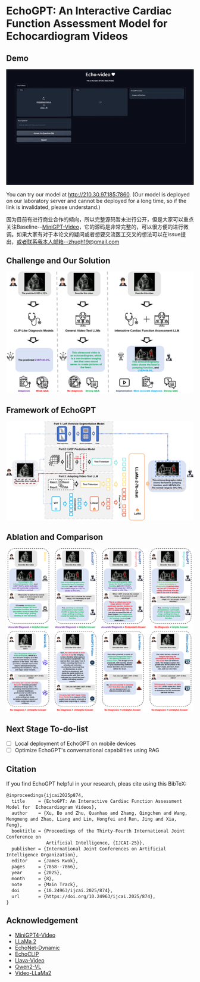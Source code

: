 # EchoGPT: An Interactive Cardiac Function Assessment Model for Echocardiogram Videos



## Demo

![img](Demo/EchoGPT_demo.gif)

You can try our model at http://210.30.97.185:7860. (Our model is deployed on our laboratory server and cannot be deployed for a long time, so if the link is invalidated, please understand.)

因为目前有进行商业合作的倾向，所以完整源码暂未进行公开，但是大家可以重点关注Baseline--[MiniGPT-Video](https://github.com/Vision-CAIR/MiniGPT4-video)，它的源码是非常完整的，可以很方便的进行微调。如果大家有对于本论文的疑问或者想要交流医工交叉的想法可以在issue提出，或者联系我本人邮箱--zhuqh19@gmail.com

## Challenge and Our Solution
![img](assets/challenge-and-our-solution.png)

## Framework of EchoGPT

![img](assets/framework.png)

## Ablation and Comparison

![img](assets/Ablation-and-Comparison.png)

## Next Stage To-do-list

- [ ] Local deployment of EchoGPT on mobile devices
- [ ] Optimize EchoGPT's conversational capabilities using RAG

## Citation

If you find EchoGPT helpful in your research, pleas cite using this BibTeX:

```
@inproceedings{ijcai2025p874,
  title     = {EchoGPT: An Interactive Cardiac Function Assessment Model for  Echocardiogram Videos},
  author    = {Xu, Bo and Zhu, Quanhao and Zhang, Qingchen and Wang, Mengmeng and Zhao, Liang and Lin, Hongfei and Ren, Jing and Xia, Feng},
  booktitle = {Proceedings of the Thirty-Fourth International Joint Conference on
               Artificial Intelligence, {IJCAI-25}},
  publisher = {International Joint Conferences on Artificial Intelligence Organization},
  editor    = {James Kwok},
  pages     = {7858--7866},
  year      = {2025},
  month     = {8},
  note      = {Main Track},
  doi       = {10.24963/ijcai.2025/874},
  url       = {https://doi.org/10.24963/ijcai.2025/874},
}

```

## Acknowledgement

- [MiniGPT4-Video](https://github.com/Vision-CAIR/MiniGPT4-video)
- [LLaMa 2](https://huggingface.co/meta-llama/Llama-2-7b-chat-hf)
- [EchoNet-Dynamic](https://github.com/echonet/dynamic)
- [EchoCLIP](https://github.com/echonet/echo_CLIP)
- [Llava-Video](https://huggingface.co/lmms-lab/LLaVA-Video-7B-Qwen2)
- [Qwen2-VL](https://huggingface.co/spaces/Qwen/Qwen2-VL)
- [Video-LLaMa2](https://huggingface.co/DAMO-NLP-SG/VideoLLaMA2.1-7B-16F)
